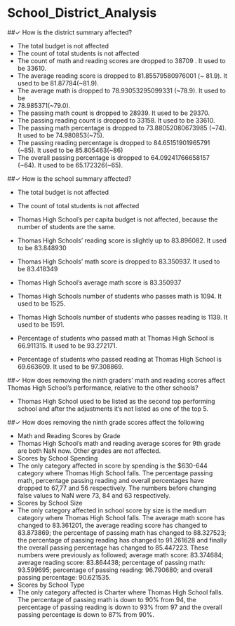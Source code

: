 # School_District_Analysis
##✓ How is the district summary affected?
-	The total budget is not affected
-	The count of total students is not affected
-	The count of math and reading scores are dropped to 38709 . It used to be 33610.
-	The average reading score is dropped to 81.85579580976001 (~ 81.9). It used to be 81.87784(~81.9).
-	The average math is dropped to 78.93053295099331 (~78.9). It used to be 
-	78.985371(~79.0).
-	The passing math count is dropped to 28939. It used to be 29370. 
-	The passing reading count is dropped to 33158. It used to be 33610.
-	The passing math percentage is dropped to 73.88052080673985 (~74). It used to be 74.980853(~75). 
-	The passing reading percentage is dropped to 84.65151901965791 (~85). It used to be 85.805463(~86)
-	The overall passing percentage is dropped to 64.09241766658157 (~64). It used to be 65.172326(~65).



##✓ How is the school summary affected? 
-	The total budget is not affected
-	The count of total students is not affected
-	Thomas High School’s per capita budget is not affected, because the number of students are the same. 
-	Thomas High Schools’ reading score is slightly up  to 83.896082. It used to 
be  83.848930
-	Thomas High Schools’ math score is dropped to 83.350937. It used to be 
83.418349
-	Thomas High School’s average math score is 83.350937
-	Thomas High Schools number of students who passes math is 1094. It used to be 1525.
-	Thomas High Schools number of students who passes reading is 1139. It used to be 1591.
-	Percentage of students who passed math at Thomas High School is 66.911315. It used to be 93.272171.

-	Percentage of students who passed reading at Thomas High School is 69.663609. It used to be 97.308869.


##✓ How does removing the ninth graders’ math and reading scores affect Thomas High School’s performance, relative to the other schools? 
-	Thomas High School used to be listed as the second top performing school and after the adjustments it’s not listed as one of the top 5. 

##✓ How does removing the ninth grade scores affect the following 
- Math and Reading Scores by Grade 
- Thomas High School’s math and reading average scores for 9th grade are both NaN now. Other grades are not affected.
- Scores by School Spending
- The only category affected in score by spending is the $630-644 category where Thomas High School falls. The percentage passing math, percentage passing reading and overall percentages have dropped to 67,77 and 56 respectively. The numbers before changing false values to NaN were 73, 84 and 63 respectively. 
- Scores by School Size 
- The only category affected in school score by size is the medium category where Thomas High School falls. The average math score has changed to 83.361201, the average reading score has changed to 83.873869; the percentage of passing math has changed to 88.327523; the percentage of passing reading has changed to 91.261628 and finally the overall passing percentage has changed to 85.447223. These numbers were previously as followed; average math score: 83.374684; average reading score: 83.864438; percentage of passing math: 93.599695; percentage of passing reading: 96.790680; and overall passing percentage: 90.621535.
- Scores by School Type
- The only category affected is Charter where Thomas High School falls. The percentage of passing math is down to 90% from 94, the percentage of passing reading is down to 93% from 97 and the overall passing percentage is down to 87% from 90%.


